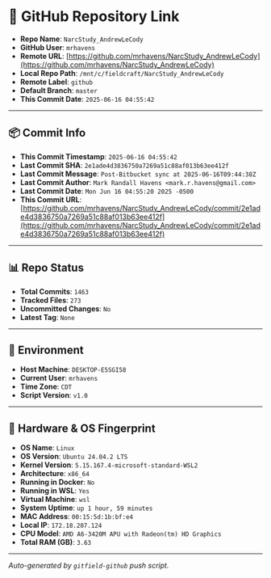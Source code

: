 # 🔗 GitHub Repository Link

- **Repo Name**: `NarcStudy_AndrewLeCody`
- **GitHub User**: `mrhavens`
- **Remote URL**: [https://github.com/mrhavens/NarcStudy_AndrewLeCody](https://github.com/mrhavens/NarcStudy_AndrewLeCody)
- **Local Repo Path**: `/mnt/c/fieldcraft/NarcStudy_AndrewLeCody`
- **Remote Label**: `github`
- **Default Branch**: `master`
- **This Commit Date**: `2025-06-16 04:55:42`

---

## 📦 Commit Info

- **This Commit Timestamp**: `2025-06-16 04:55:42`
- **Last Commit SHA**: `2e1ade4d3836750a7269a51c88af013b63ee412f`
- **Last Commit Message**: `Post-Bitbucket sync at 2025-06-16T09:44:38Z`
- **Last Commit Author**: `Mark Randall Havens <mark.r.havens@gmail.com>`
- **Last Commit Date**: `Mon Jun 16 04:55:20 2025 -0500`
- **This Commit URL**: [https://github.com/mrhavens/NarcStudy_AndrewLeCody/commit/2e1ade4d3836750a7269a51c88af013b63ee412f](https://github.com/mrhavens/NarcStudy_AndrewLeCody/commit/2e1ade4d3836750a7269a51c88af013b63ee412f)

---

## 📊 Repo Status

- **Total Commits**: `1463`
- **Tracked Files**: `273`
- **Uncommitted Changes**: `No`
- **Latest Tag**: `None`

---

## 🧭 Environment

- **Host Machine**: `DESKTOP-E5SGI58`
- **Current User**: `mrhavens`
- **Time Zone**: `CDT`
- **Script Version**: `v1.0`

---

## 🧬 Hardware & OS Fingerprint

- **OS Name**: `Linux`
- **OS Version**: `Ubuntu 24.04.2 LTS`
- **Kernel Version**: `5.15.167.4-microsoft-standard-WSL2`
- **Architecture**: `x86_64`
- **Running in Docker**: `No`
- **Running in WSL**: `Yes`
- **Virtual Machine**: `wsl`
- **System Uptime**: `up 1 hour, 59 minutes`
- **MAC Address**: `00:15:5d:1b:bf:e4`
- **Local IP**: `172.18.207.124`
- **CPU Model**: `AMD A6-3420M APU with Radeon(tm) HD Graphics`
- **Total RAM (GB)**: `3.63`

---

_Auto-generated by `gitfield-github` push script._
